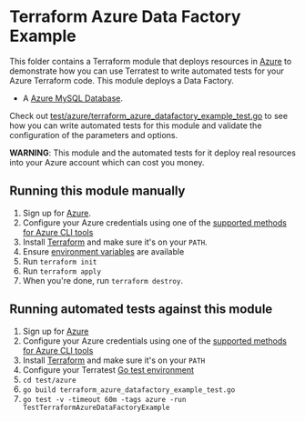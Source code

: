 # Terraform Azure Data Factory Example

This folder contains a Terraform module that deploys resources in [Azure](https://azure.microsoft.com/) to demonstrate how you can use Terratest to write automated tests for your Azure Terraform code.
This module deploys a Data Factory.

- A [Azure MySQL Database](https://azure.microsoft.com/en-us/products/data-factory).

Check out [test/azure/terraform_azure_datafactory_example_test.go](./../../../test/azure/terraform_azure_datafactory_example_test.go) to see how you can write automated tests for this module and validate the configuration of the parameters and options.

**WARNING**: This module and the automated tests for it deploy real resources into your Azure account which can cost you money.

## Running this module manually
1. Sign up for [Azure](https://azure.microsoft.com/).
1. Configure your Azure credentials using one of the [supported methods for Azure CLI
   tools](https://docs.microsoft.com/en-us/cli/azure/azure-cli-configuration?view=azure-cli-latest)
1. Install [Terraform](https://www.terraform.io/) and make sure it's on your `PATH`.
1. Ensure [environment variables](../README.md#review-environment-variables) are available
1. Run `terraform init`
1. Run `terraform apply`
1. When you're done, run `terraform destroy`.


## Running automated tests against this module
1. Sign up for [Azure](https://azure.microsoft.com/)
1. Configure your Azure credentials using one of the [supported methods for Azure CLI
   tools](https://docs.microsoft.com/en-us/cli/azure/azure-cli-configuration?view=azure-cli-latest)
1. Install [Terraform](https://www.terraform.io/) and make sure it's on your `PATH`
1. Configure your Terratest [Go test environment](../README.md)
1. `cd test/azure`
1. `go build terraform_azure_datafactory_example_test.go`
2. `go test -v -timeout 60m -tags azure -run TestTerraformAzureDataFactoryExample`